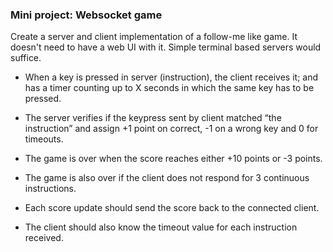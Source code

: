 
### Mini project: Websocket game

Create a server and client implementation of a follow-me like game. It doesn't need to have a web UI with it.
Simple terminal based servers would suffice.

+ When a key is pressed in server (instruction), the client receives it; 
and has a timer counting up to X seconds in which the same key has to be 
pressed. 

+ The server verifies if the keypress sent by client matched “the 
instruction” and assign +1 point on correct, -1 on a wrong key and 0 for 
timeouts. 

+ The game is over when the score reaches either +10 points or -3 points. 

+ The game is also over if the client does not respond for 3 continuous 
instructions. 

- Each score update should send the score back to the connected client. 

- The client should also know the timeout value for each instruction 
received.
